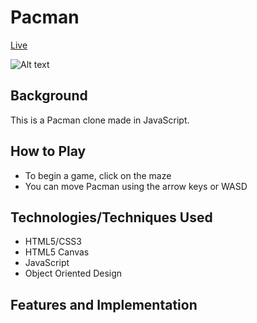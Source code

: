 # Pacman

[Live](??)

![Alt text](??)

## Background

This is a Pacman clone made in JavaScript.


## How to Play

- To begin a game, click on the maze
- You can move Pacman using the arrow keys or WASD

## Technologies/Techniques Used

- HTML5/CSS3
- HTML5 Canvas
- JavaScript
- Object Oriented Design

## Features and Implementation
